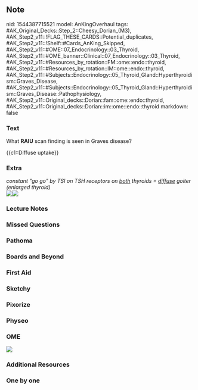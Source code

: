 ## Note
nid: 1544387715521
model: AnKingOverhaul
tags: #AK_Original_Decks::Step_2::Cheesy_Dorian_(M3), #AK_Step2_v11::!FLAG_THESE_CARDS::Potential_duplicates, #AK_Step2_v11::!Shelf::#Cards_AnKing_Skipped, #AK_Step2_v11::#OME::07_Endocrinology::03_Thyroid, #AK_Step2_v11::#OME_banner::Clinical::07_Endocrinology::03_Thyroid, #AK_Step2_v11::#Resources_by_rotation::FM::ome::endo::thyroid, #AK_Step2_v11::#Resources_by_rotation::IM::ome::endo::thyroid, #AK_Step2_v11::#Subjects::Endocrinology::05_Thyroid_Gland::Hyperthyroidism::Graves_Disease, #AK_Step2_v11::#Subjects::Endocrinology::05_Thyroid_Gland::Hyperthyroidism::Graves_Disease::Pathophysiology, #AK_Step2_v11::Original_decks::Dorian::fam::ome::endo::thyroid, #AK_Step2_v11::Original_decks::Dorian::im::ome::endo::thyroid
markdown: false

### Text
What <b>RAIU</b> scan finding is seen in Graves disease?
<div>
  {{c1::Diffuse uptake}}
</div>

### Extra
<div>
  <div>
    <i>constant "go go" by TSI on TSH receptors on <u>both</u>
    thyroids = <u>diffuse</u> goiter (enlarged thyroid)</i>
  </div>
  <div style="display: inline !important;">
    <i><img src="paste-3876581646794753.jpg"><img src=
    "paste-68702296866819.jpg"></i>
  </div>
</div>

### Lecture Notes


### Missed Questions


### Pathoma


### Boards and Beyond


### First Aid


### Sketchy


### Pixorize


### Physeo


### OME
<div class="ome-widget">
  <a href=
  "https://onlinemeded.org/spa/endocrinology/thyroid/acquire?ref=anki">
  <img src="_OME_AnkiFlashcards_Lesson_1.png"></a>
</div>

### Additional Resources


### One by one

